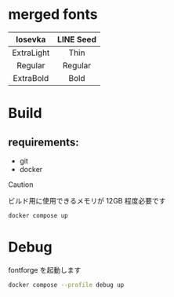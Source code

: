 # merged fonts

|  Iosevka   | LINE Seed |
| :--------: | :-------: |
| ExtraLight |   Thin    |
|  Regular   |  Regular  |
| ExtraBold  |   Bold    |

# Build

## requirements:

- git
- docker

> [!CAUTION]
> ビルド用に使用できるメモリが 12GB 程度必要です

```bash
docker compose up
```

# Debug
fontforge を起動します
```bash
docker compose --profile debug up
```

